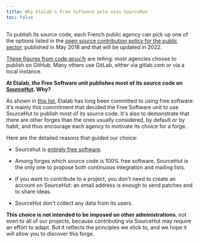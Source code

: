 ```yaml
---
title: Why Etalab's Free Software pole uses SourceHut
toc: false
---
```


To publish its source code, each French public agency can pick up one
of the options listed in the [open source contribution policy for the
public
sector](https://disic.github.io/politique-de-contribution-open-source/introduction.en.html),
published in May 2018 and that will be updated in 2022.

[These figures from code.gouv.fr](https://code.gouv.fr/#/stats) are
telling: most agencies choose to publish on GitHub.  Many others use
GitLab, either via gitlab.com or via a local instance.

**At Etalab, the Free Software unit publishes most of its source code
on [SourceHut](https://sourcehut.org).  Why?**

As shown in [this
list](https://github.com/etalab/etalab/blob/master/logiciels-libres.md#les-logiciels-libres-utilis%C3%A9s-par-etalab),
Etalab has long been committed to using free software: it's mainly
this commitment that decided the Free Software unit to use SourceHut
to publish most of its source code.  It's also to demonstrate that
there are other forges than the ones usually considered, by default or
by habit, and thus encourage each agency to motivate its choice for a
forge.

Here are the detailed reasons that guided our choice:

- Sourcehut is [entirely free
  software](https://sr.ht/~sircmpwn/sourcehut/).

- Among forges which source code is 100% free software, SourceHut is
  the only one to propose both continuous integration and mailing
  lists.

- If you want to contribute to a project, you don't need to create an
  account on SourceHut: an email address is enough to send patches and
  to share ideas.
  
- SourceHut don't collect any data from its users.

**This choice is not intended to be imposed on other
administrations**, not even to all of our projects, because
contributing via SourceHut may require an effort to adapt.  But it
reflects the principles we stick to, and we hope it will allow you to
discover this forge.
